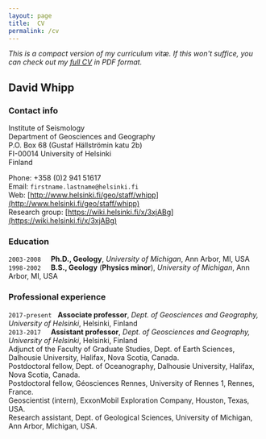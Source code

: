 ```yaml
---
layout: page
title:  CV
permalink: /cv
---
```

*This is a compact version of my curriculum vitæ. If this won't suffice, you can check out my [full CV](pdf/whipp_CV.pdf) in PDF format.*

## David Whipp

### Contact info
Institute of Seismology<br/>
Department of Geosciences and Geography<br/>
P.O. Box 68 (Gustaf Hällströmin katu 2b)<br/>
FI-00014 University of Helsinki<br/>
Finland<br/>

Phone: +358 (0)2 941 51617<br/>
Email: ```firstname.lastname@helsinki.fi```<br/>
Web: [http://www.helsinki.fi/geo/staff/whipp](http://www.helsinki.fi/geo/staff/whipp)<br/>
Research group: [https://wiki.helsinki.fi/x/3xjABg](https://wiki.helsinki.fi/x/3xjABg)

### Education
```2003-2008``` &nbsp;&nbsp;&nbsp;&nbsp;**Ph.D., Geology**, *University of Michigan*, Ann Arbor, MI, USA<br/>
```1998-2002``` &nbsp;&nbsp;&nbsp;&nbsp;**B.S., Geology** (**Physics minor**), *University of Michigan*, Ann Arbor, MI, USA

### Professional experience
```2017-present``` &nbsp;&nbsp;**Associate professor**, *Dept. of Geosciences and Geography, University of Helsinki*, Helsinki, Finland<br/>
```2013-2017``` &nbsp;&nbsp;&nbsp;&nbsp;**Assistant professor**, *Dept. of Geosciences and Geography, University of Helsinki*, Helsinki, Finland<br/>
Adjunct of the Faculty of Graduate Studies, Dept. of Earth Sciences, Dalhousie University, Halifax, Nova Scotia, Canada.<br/>
Postdoctoral fellow, Dept. of Oceanography, Dalhousie University, Halifax, Nova Scotia, Canada.<br/>
Postdoctoral fellow, Géosciences Rennes, University of Rennes 1, Rennes, France.<br/>
Geoscientist (intern), ExxonMobil Exploration Company, Houston, Texas, USA.<br/>
Research assistant, Dept. of Geological Sciences, University of Michigan, Ann Arbor, Michigan, USA.<br/>
